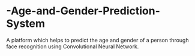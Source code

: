 # -Age-and-Gender-Prediction-System
A platform which helps to predict the age and gender of a person through face recognition using Convolutional Neural Network.
